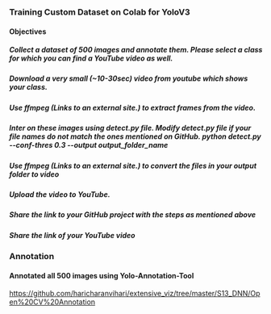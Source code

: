 ### Training Custom Dataset on Colab for YoloV3

####  Objectives
#####   Collect a dataset of 500 images and annotate them. Please select a class for which you can find a YouTube video as well.
#####   Download a very small (~10-30sec) video from youtube which shows your class.
#####   Use ffmpeg (Links to an external site.) to extract frames from the video.
#####   Inter on these images using detect.py file. Modify detect.py file if your file names do not match the ones mentioned on GitHub. python detect.py --conf-thres 0.3 --output output_folder_name
#####   Use ffmpeg (Links to an external site.) to convert the files in your output folder to video
#####   Upload the video to YouTube.
#####   Share the link to your GitHub project with the steps as mentioned above
#####   Share the link of your YouTube video

### Annotation
####  Annotated all 500 images using Yolo-Annotation-Tool

https://github.com/haricharanvihari/extensive_viz/tree/master/S13_DNN/Open%20CV%20Annotation
